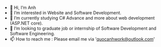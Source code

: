 - 👋 Hi, I’m Anh
- 👀 I’m interested in Website and Software Development.
- 🌱 I’m currently studying C# Advance and more about web development (ASP.NET core).
- 💞️ I’m looking to graduate job or internship of Software Development and Software Engineering.
- 📫 How to reach me : Please email me via 'quocanhwork@outlook.com'

<!---
AnhNotAnh/AnhNotAnh is a ✨ special ✨ repository because its `README.md` (this file) appears on your GitHub profile.
You can click the Preview link to take a look at your changes.
--->
